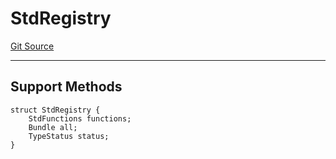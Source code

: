 # StdRegistry
[Git Source](https://github.com/metacontract/mc/blob/0cf91165f9ec2cbeeba800a4baf4e81e2df5c3bb/src/devkit/Flattened.sol)

---------------------
Support Methods
-----------------------


```solidity
struct StdRegistry {
    StdFunctions functions;
    Bundle all;
    TypeStatus status;
}
```

